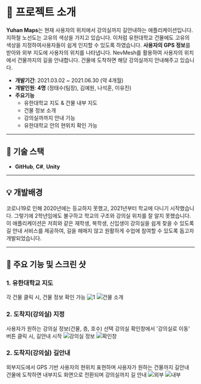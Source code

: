 # 📖 프로젝트 소개

**Yuhan Maps**는 현재 사용자의 위치에서 강의실까지 길안내하는 애플리케이션입니다.
지하철 노선도는 고유의 색상을 가지고 있습니다. 이처럼 유한대학교 건물에도 고유의 색상을 지정하여사용자들이 쉽게 인지할 수 있도록 하였습니다.
**사용자의 GPS 정보**를 받아와 외부 지도에 사용자의 위치를 나타냅니다. NevMesh를 활용하여 사용자의 위치에서 건물까지의 길을 안내합니다. 건물에 도착하면 해당 강의실까지 안내해주고 있습니다.

- **개발기간**: 2021.03.02 ~ 2021.06.30 (약 4개월)
- **개발인원**: **4명** (정태수(팀장), 김예원, 나석훈, 이유진)
- **주요기능**
  - 유한대학교 지도 & 건물 내부 지도
  - 건물 정보 소개
  - 강의실까까지 안내 기능
  - 유한대학교 안의 현위치 확인 가능
  
---

## 🔧 기술 스택
- **GitHub**, **C#**, **Unity**

---

## 💡 개발배경
코로나19로 인해 2020년에는 등교하지 못했고, 2021년부터 학교에 다니기 시작했습니다. 그렇기에 2학년임에도 불구하고 학교의 구조와 강의실 위치를 잘 알지 못했습니다. 이 애플리케이션은 저희와 같은 재학생, 복학생, 신입생이 강의실을 쉽게 찾을 수 있도록 길 안내 서비스를 제공하여, 길을 헤매지 않고 원활하게 수업에 참여할 수 있도록 돕고자 개발되었습니다.

---
## 🎰 주요 기능 및 스크린 샷

### 1. **유한대학교 지도**
각 건물 클릭 시, 건물 정보 확인 가능
![1](https://github.com/user-attachments/assets/296da36d-cb2a-43e7-ad0d-5ff4e066f5e1)
![건물 소개](https://github.com/user-attachments/assets/1dfe97bf-b766-4786-a9a9-ca04652f569b)


### 2. **도착지(강의실) 지정**
사용자가 원하는 강의실 정보(건물, 층, 호수) 선택
강의실 확인창에서 '강의실로 이동' 버튼 클릭 시, 길안내 시작
![강의실 정보](https://github.com/user-attachments/assets/244f1e63-db74-4d4a-8cca-c997d7f291e0)
![확인창](https://github.com/user-attachments/assets/6a5576b6-63af-4039-8375-ad1246a533ca)


### 2. **도착지(강의실) 길안내**
외부지도에서 GPS 기반 사용자의 현위치 표현하며 사용자가 원하는 건물까지 길안내
건물에 도착하면 내부지도 화면으로 전환되며 강의실까지 길 안내
![외부](https://github.com/user-attachments/assets/185c3d09-4bea-4f52-a9ac-ee22d92a3b19)
![내부](https://github.com/user-attachments/assets/e6ea1cb7-cb33-4423-913e-371daca9bc6e)
